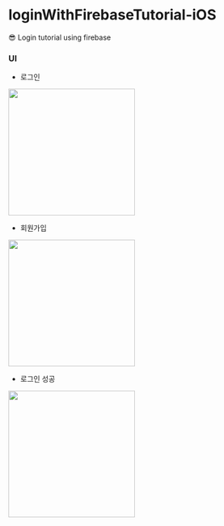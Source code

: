 # loginWithFirebaseTutorial-iOS
😎 Login tutorial using firebase

### UI
- 로그인
<img src ="https://user-images.githubusercontent.com/69136340/123741545-3730fd80-d8e5-11eb-997c-542a6607f104.png" width = "250">

- 회원가입
<img src = "https://user-images.githubusercontent.com/69136340/123741551-3bf5b180-d8e5-11eb-9b3d-07d19dbb4348.png" width ="250">

- 로그인 성공
<img src = "https://user-images.githubusercontent.com/69136340/123741726-7c552f80-d8e5-11eb-904f-0c70f8cd70b7.png" width = "250">

